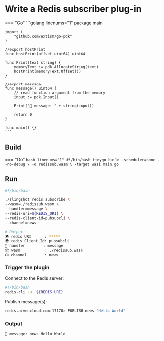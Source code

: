 # Write a Redis subscriber plug-in

=== "Go"
    ```golang linenums="1"
    package main

    import (
        "github.com/extism/go-pdk"
    )

    //export hostPrint
    func hostPrint(offset uint64) uint64

    func Print(text string) {
        memoryText := pdk.AllocateString(text)
        hostPrint(memoryText.Offset())
    }

    //export message
    func message() uint64 {
        // read function argument from the memory
        input := pdk.Input()

        Print("👋 message: " + string(input))
        
        return 0
    }

    func main() {}
    ```

## Build

=== "Go"
    ```bash linenums="1"
    #!/bin/bash
    tinygo build -scheduler=none --no-debug \
        -o redissub.wasm \
        -target wasi main.go
    ```
    
## Run

```bash linenums="1"
#!/bin/bash

./slingshot redis subscribe \
--wasm=./redissub.wasm \
--handler=message \
--redis-uri=${REDIS_URI} \
--redis-client-id=pubsubcli \
--channel=news

# Output:
🌍 redis URI      : *****
🌍 redis Client Id: pubsubcli
🚀 handler        : message
📦 wasm           : ./redissub.wasm
📺 channel        : news
```

### Trigger the plugin

Connect to the Redis server:
```bash linenums="1"
#!/bin/bash
redis-cli -u  ${REDIS_URI}
```

Publish message(s):
```bash linenums="1"
redis.aivencloud.com:17170> PUBLISH news "Hello World"
```

### Output

```bash linenums="1"
👋 message: news Hello World
```
